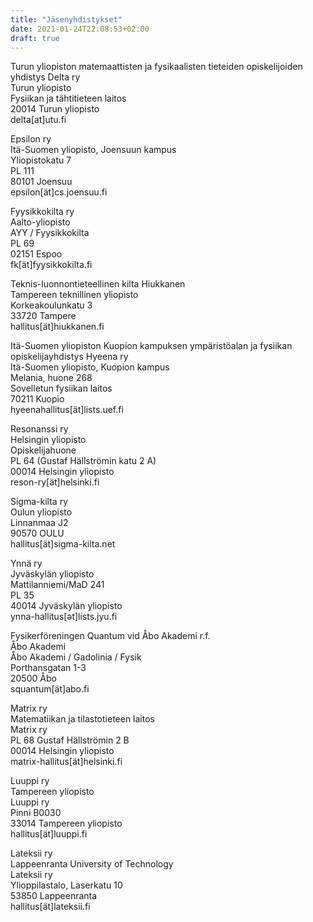 ```yaml
---
title: "Jäsenyhdistykset"
date: 2021-01-24T22:08:53+02:00
draft: true
---
```


Turun yliopiston matemaattisten ja fysikaalisten tieteiden opiskelijoiden yhdistys Delta ry  
Turun yliopisto  
Fysiikan ja tähtitieteen laitos  
20014 Turun yliopisto  
delta[at]utu.fi

Epsilon ry  
Itä-Suomen yliopisto, Joensuun kampus  
Yliopistokatu 7  
PL 111  
80101 Joensuu  
epsilon[ät]cs.joensuu.fi

Fyysikkokilta ry  
Aalto-yliopisto  
AYY / Fyysikkokilta  
PL 69  
02151 Espoo  
fk[ät]fyysikkokilta.fi

Teknis-luonnontieteellinen kilta Hiukkanen  
Tampereen teknillinen yliopisto  
Korkeakoulunkatu 3  
33720 Tampere  
hallitus[ät]hiukkanen.fi

Itä-Suomen yliopiston Kuopion kampuksen ympäristöalan ja fysiikan opiskelijayhdistys Hyeena ry  
Itä-Suomen yliopisto, Kuopion kampus  
Melania, huone 268  
Sovelletun fysiikan laitos  
70211 Kuopio  
hyeenahallitus[ät]lists.uef.fi

Resonanssi ry  
Helsingin yliopisto  
Opiskelijahuone  
PL 64 (Gustaf Hällströmin katu 2 A)  
00014 Helsingin yliopisto  
reson-ry[ät]helsinki.fi

Sigma-kilta ry  
Oulun yliopisto  
Linnanmaa J2  
90570 OULU  
hallitus[ät]sigma-kilta.net

Ynnä ry  
Jyväskylän yliopisto  
Mattilanniemi/MaD 241  
PL 35  
40014 Jyväskylän yliopisto  
ynna-hallitus[ət]lists.jyu.fi  

Fysikerföreningen Quantum vid Åbo Akademi r.f.  
Åbo Akademi  
Åbo Akademi / Gadolinia / Fysik  
Porthansgatan 1-3  
20500 Åbo  
squantum[ät]abo.fi

Matrix ry  
Matematiikan ja tilastotieteen laitos  
Matrix ry  
PL 68 Gustaf Hällströmin 2 B  
00014 Helsingin yliopisto  
matrix-hallitus[ät]helsinki.fi  

Luuppi ry  
Tampereen yliopisto  
Luuppi ry  
Pinni B0030  
33014 Tampereen yliopisto  
hallitus[ät]luuppi.fi

Lateksii ry  
Lappeenranta University of Technology  
Lateksii ry  
Ylioppilastalo, Laserkatu 10  
53850 Lappeenranta  
hallitus[ät]lateksii.fi
